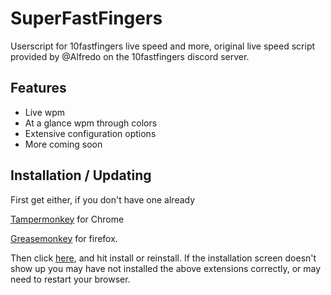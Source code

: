 # SuperFastFingers
Userscript for 10fastfingers live speed and more, original live speed script provided by @Alfredo on the 10fastfingers discord server.

## Features

* Live wpm
* At a glance wpm through colors
* Extensive configuration options
* More coming soon

## Installation / Updating

First get either, if you don't have one already

[Tampermonkey](https://chrome.google.com/webstore/detail/tampermonkey/dhdgffkkebhmkfjojejmpbldmpobfkfo) for Chrome

[Greasemonkey](https://addons.mozilla.org/en-US/firefox/addon/greasemonkey/) for firefox.

Then click [here](https://github.com/AFriendlyTrashcan/SuperFastFingers/raw/6bdd48985a10c47aad2f3f67091439215ee0a072/10ff.user.js), and hit install or reinstall. If the installation screen doesn't show up you may have not installed the above extensions correctly, or may need to restart your browser.
